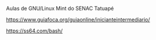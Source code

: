 Aulas de GNU/Linux Mint do SENAC Tatuapé

https://www.guiafoca.org/guiaonline/inicianteintermediario/

https://ss64.com/bash/
